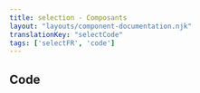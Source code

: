 ```yaml
---
title: selection - Composants
layout: "layouts/component-documentation.njk"
translationKey: "selectCode"
tags: ['selectFR', 'code']
---
```


## Code